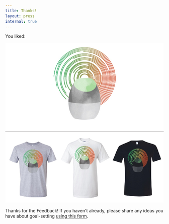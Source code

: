 ```yaml
---
title: Thanks!
layout: press
internal: true
---
```

You liked:

![](/images/teeshirt1.jpg)

Thanks for the Feedback! If you haven't already, please share any ideas you have about goal-setting [using this form](https://goo.gl/forms/IVfaan5xHD5VjiW52).
